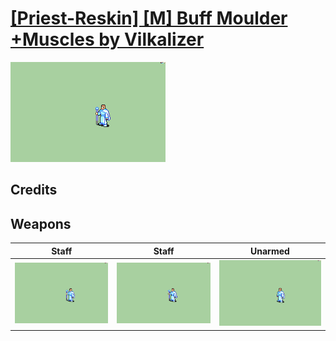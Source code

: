 # [\[Priest-Reskin\] \[M\] Buff Moulder +Muscles by Vilkalizer](./)
 

<img src="./7.%20Staff%20(Buff%20Moulder%20Muscles)/Staff_000.png" alt="[Priest-Reskin] [M] Buff Moulder +Muscles by Vilkalizer standing" />

## Credits



## Weapons
 

|Staff |Staff |Unarmed |
|  :---: | :---: | :---: |
| <img alt="Staff animation" src="./7.%20Staff%20(Buff%20Moulder%20Muscles)/Staff.gif" /> | <img alt="Staff animation" src="./7.%20Staff%20(Buff%20Moulder)/Staff.gif" /> | <img alt="Unarmed animation" src="./8.%20Unarmed%20(Buff%20Moulder)/Unarmed.gif" /> |
